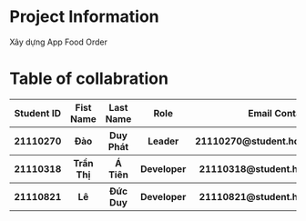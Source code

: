 <h1>Project Information</h1>
<p>Xây dựng App Food Order</p>
<h1>Table of collabration</h1>
<table>
  <thead>
    <th>Student ID</th>
    <th>Fist Name</th>
    <th>Last Name</th>
    <th>Role</th>
    <th>Email Contact</th>
  </thead>
  <tbody>
    <tr>
      <th>21110270</th>
      <th>Đào</th>
      <th>Duy Phát</th>
      <th>Leader</th>
      <th>21110270@student.hcmute.edu.com</th>
    </tr>
    <tr>
      <th>21110318</th>
      <th>Trần Thị</th>
      <th>Á Tiên</th>
      <th>Developer</th>
      <th>21110318@student.hcmute.edu.vn</th>
    </tr>
    <tr>
      <th>21110821</th>
      <th>Lê</th>
      <th>Đức Duy</th>
      <th>Developer</th>
      <th>21110821@student.hcmute.edu.vn</th>
    </tr>
  </tbody>
</table>
